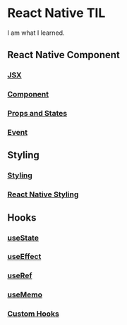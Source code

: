 # React Native TIL

I am what I learned.

## React Native Component

### [JSX](./docs/chapter3/3-1-JSX.md)
### [Component](./docs/chapter3/3-2-Component.md)
### [Props and States](./docs/chapter3/3-3-Prop-State.md)
### [Event](./docs/chapter3/3-4-Event.md)

## Styling

### [Styling](./docs/chapter4/4-1-Styling.md)
### [React Native Styling](./docs/chapter4/4-2-RN-Style.md)

## Hooks

### [useState](./docs/chapter6/6-1-useState.md)
### [useEffect](./docs/chapter6/6-2-useEffect.md)
### [useRef]()
### [useMemo]()
### [Custom Hooks]()
